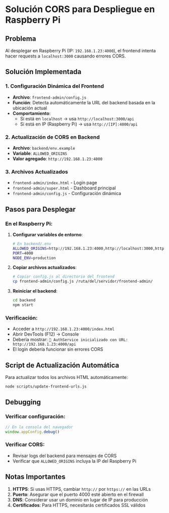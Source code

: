 # Solución CORS para Despliegue en Raspberry Pi

## Problema
Al desplegar en Raspberry Pi (IP: `192.168.1.23:4000`), el frontend intenta hacer requests a `localhost:3000` causando errores CORS.

## Solución Implementada

### 1. Configuración Dinámica del Frontend
- **Archivo**: `frontend-admin/config.js`
- **Función**: Detecta automáticamente la URL del backend basada en la ubicación actual
- **Comportamiento**:
  - Si está en `localhost` → usa `http://localhost:3000/api`
  - Si está en IP (Raspberry Pi) → usa `http://[IP]:4000/api`

### 2. Actualización de CORS en Backend
- **Archivo**: `backend/env.example`
- **Variable**: `ALLOWED_ORIGINS`
- **Valor agregado**: `http://192.168.1.23:4000`

### 3. Archivos Actualizados
- `frontend-admin/index.html` - Login page
- `frontend-admin/super.html` - Dashboard principal
- `frontend-admin/config.js` - Configuración dinámica

## Pasos para Desplegar

### En el Raspberry Pi:

1. **Configurar variables de entorno**:
   ```bash
   # En backend/.env
   ALLOWED_ORIGINS=http://192.168.1.23:4000,http://localhost:3000,http://localhost:4000
   PORT=4000
   NODE_ENV=production
   ```

2. **Copiar archivos actualizados**:
   ```bash
   # Copiar config.js al directorio del frontend
   cp frontend-admin/config.js /ruta/del/servidor/frontend-admin/
   ```

3. **Reiniciar el backend**:
   ```bash
   cd backend
   npm start
   ```

### Verificación:
- Acceder a `http://192.168.1.23:4000/index.html`
- Abrir DevTools (F12) → Console
- Debería mostrar: `🔧 AuthService inicializado con URL: http://192.168.1.23:4000/api`
- El login debería funcionar sin errores CORS

## Script de Actualización Automática

Para actualizar todos los archivos HTML automáticamente:
```bash
node scripts/update-frontend-urls.js
```

## Debugging

### Verificar configuración:
```javascript
// En la consola del navegador
window.appConfig.debug()
```

### Verificar CORS:
- Revisar logs del backend para mensajes de CORS
- Verificar que `ALLOWED_ORIGINS` incluya la IP del Raspberry Pi

## Notas Importantes

1. **HTTPS**: Si usas HTTPS, cambiar `http://` por `https://` en las URLs
2. **Puerto**: Asegurar que el puerto 4000 esté abierto en el firewall
3. **DNS**: Considerar usar un dominio en lugar de IP para producción
4. **Certificados**: Para HTTPS, necesitarás certificados SSL válidos
